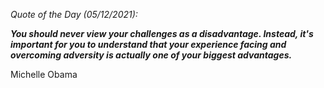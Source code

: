 *Quote of the Day (05/12/2021):*

_**You should never view your challenges as a disadvantage. Instead, it's important for you to understand that your experience facing and overcoming adversity is actually one of your biggest advantages.**_

Michelle Obama